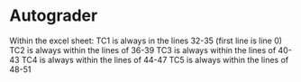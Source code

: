 # Autograder

Within the excel sheet:
  TC1 is always in the lines 32-35 (first line is line 0)
  TC2 is always within the lines of 36-39
  TC3 is always within the lines of 40-43
  TC4 is always within the lines of 44-47
  TC5 is always within the lines of 48-51
